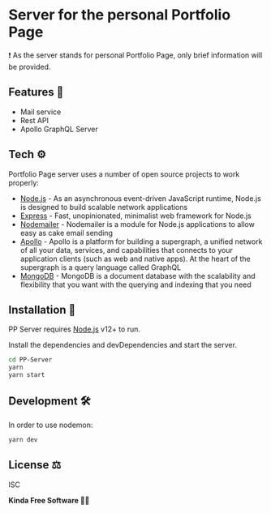 # Server for the personal Portfolio Page

❗ As the server stands for personal Portfolio Page, only brief information will be provided.

## Features 💎

- Mail service
- Rest API
- Apollo GraphQL Server

## Tech ⚙️

Portfolio Page server uses a number of open source projects to work properly:

- [Node.js](https://nodejs.org/en/) - As an asynchronous event-driven JavaScript runtime, Node.js is designed to build scalable network applications
- [Express](https://expressjs.com/) - Fast, unopinionated, minimalist web framework for Node.js
- [Nodemailer](https://nodemailer.com/about/) - Nodemailer is a module for Node.js applications to allow easy as cake email sending
- [Apollo](https://www.apollographql.com/) - Apollo is a platform for building a supergraph, a unified network of all your data, services, and capabilities that connects to your application clients (such as web and native apps). At the heart of the supergraph is a query language called GraphQL
- [MongoDB](https://www.mongodb.com/) - MongoDB is a document database with the scalability and flexibility that you want with the querying and indexing that you need

## Installation 📀

PP Server requires [Node.js](https://nodejs.org/) v12+ to run.

Install the dependencies and devDependencies and start the server.

```sh
cd PP-Server
yarn
yarn start
```

## Development 🛠️

In order to use nodemon:

```sh
yarn dev
```

## License ⚖️

ISC

**Kinda Free Software 🤷‍♂️**
